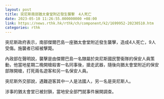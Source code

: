 ```yaml
---
layout: post
title: 突尼斯南部猶太會堂附近發生襲擊　4人死亡
date: 2023-05-10 11:26:55.000000000 +08:00
link: https://news.rthk.hk/rthk/ch/component/k2/1699952-20230510.htm
categories: rthk
---
```


突尼斯政府表示，南部傑爾巴島一座猶太會堂附近發生襲擊，造成4人死亡，9人受傷。施襲者已經被擊斃。

內政部在聲明說，襲擊是由傑爾巴島一名隸屬於突尼斯國民警衞隊的保安人員策動，他當地星期二晚開槍殺害一名同事後，搶走武器，隨後向猶太會堂附近的保安部隊開槍，打死兩名遊客和另一名保安人員。

突尼斯外交部說，遇難遊客其中一人是法國人，另一名是突尼斯人。

涉事的猶太會堂已被封鎖，當地安全部門就事件展開調查。
